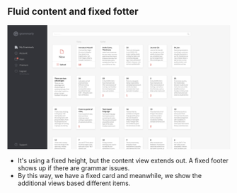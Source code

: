 ## Fluid content and fixed fotter

![Grammarly Card View Example](./grammarly-card-view-solution.png)

  - It's using a fixed height, but the content view extends out. A fixed footer shows up if there are grammar issues.
  - By this way, we have a fixed card and meanwhile, we show the additional views based different items.
